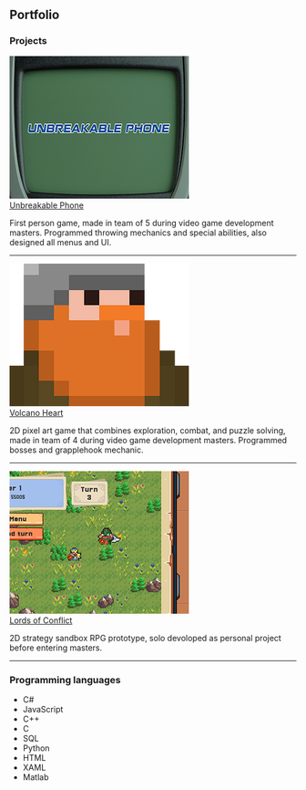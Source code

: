 ## Portfolio


### Projects

<div>
  <a href="https://nadjito.itch.io/unbreakable-phone">
    <img src="images/UP.png?raw=true"/>
  </a>
  <div>
    <a href="https://nadjito.itch.io/unbreakable-phone">
      Unbreakable Phone
    </a>
    <p>
       First person game, made in team of 5 during video game development masters. Programmed throwing mechanics and special abilities, also designed all menus and UI.
    </p>
  </div>
</div>

---

<div>
  <a href="https://ritaguimaraes.itch.io/volcano-heart">
    <img src="images/VH.png?raw=true"/>
  </a>
  <div>
    <a href="https://ritaguimaraes.itch.io/volcano-heart">
      Volcano Heart
    </a>
    <p>
        2D pixel art game that combines exploration, combat, and puzzle solving, made in team of 4 during video game development masters. Programmed bosses and grapplehook mechanic.
    </p>
  </div>
</div>

---

<div>
  <a href="https://guybota.itch.io/lords-of-conflict">
    <img src="images/LOC.png?raw=true"/>
  </a>
  <div>
    <a href="https://guybota.itch.io/lords-of-conflict">
      Lords of Conflict
    </a>
    <p>
        2D strategy sandbox RPG prototype, solo devoloped as personal project before entering masters.
    </p>
  </div>
</div>

---

### Programming languages

- C#
- JavaScript
- C++
- C
- SQL
- Python
- HTML
- XAML
- Matlab

